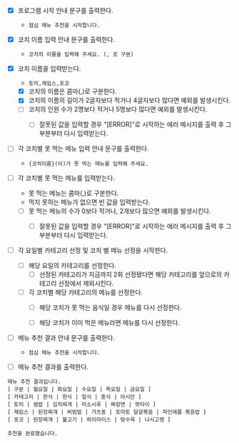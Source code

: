 - [x] 프로그램 시작 안내 문구를 출력한다.
    - `점심 메뉴 추천을 시작합니다.`


- [x] 코치 이름 입력 안내 문구를 출력한다.
    - `코치의 이름을 입력해 주세요. (, 로 구분)`


- [x] 코치 이름을 입력받는다.
    - `토미,제임스,포코`
    - [x] 코치의 이름은 콤마(,)로 구분한다.
    - [x] 코치의 이름의 길이가 2글자보다 적거나 4글자보다 많다면 예외를 발생시킨다.
    - [ ] 코치의 인원 수가 2명보다 적거나 5명보다 많다면 예외를 발생시킨다.
        - [ ] 잘못된 값을 입력할 경우 "[ERROR]"로 시작하는 에러 메시지를 출력 후 그 부분부터 다시 입력받는다.


- [ ] 각 코치별 못 먹는 메뉴 입력 안내 문구를 출력한다.
    - `{코치이름}(이)가 못 먹는 메뉴를 입력해 주세요.`


- [ ] 각 코치별 못 먹는 메뉴를 입력받는다.
    - 못 먹는 메뉴는 콤마(,)로 구분한다.
    - 먹지 못하는 메뉴가 없으면 빈 값을 입력받는다.
    - [ ] 못 먹는 메뉴의 수가 0보다 작거나, 2개보다 많으면 예외를 발생시킨다.
        - [ ] 잘못된 값을 입력할 경우 "[ERROR]"로 시작하는 에러 메시지를 출력 후 그 부분부터 다시 입력받는다.


- [ ] 각 요일별 카테고리 선정 및 코치 별 메뉴 선정을 시작한다.
    - [ ] 해당 요일의 카테고리를 선정한다.
        - [ ] 선정된 카테고리가 지금까지 2회 선정됐다면 해당 카테고리를 앞으로의 카테고리 선정에서 제외시킨다.
    - [ ] 각 코치별 해당 카테고리의 메뉴를 선정한다.
        - [ ] 해당 코치가 못 먹는 음식일 경우 메뉴를 다시 선정한다.
        - [ ] 해당 코치가 이미 먹은 메뉴라면 메뉴를 다시 선정한다.


- [ ] 메뉴 추천 결과 안내 문구를 출력한다.
    - `점심 메뉴 추천을 시작합니다.`


- [ ] 메뉴 추천 결과를 출력한다.

```
메뉴 추천 결과입니다.
[ 구분 | 월요일 | 화요일 | 수요일 | 목요일 | 금요일 ]
[ 카테고리 | 한식 | 한식 | 일식 | 중식 | 아시안 ]
[ 토미 | 쌈밥 | 김치찌개 | 미소시루 | 짜장면 | 팟타이 ]
[ 제임스 | 된장찌개 | 비빔밥 | 가츠동 | 토마토 달걀볶음 | 파인애플 볶음밥 ]
[ 포코 | 된장찌개 | 불고기 | 하이라이스 | 탕수육 | 나시고렝 ]

추천을 완료했습니다.
```